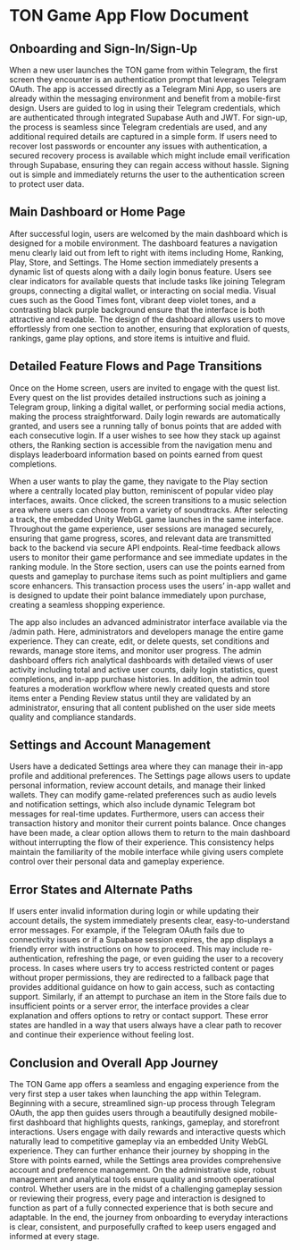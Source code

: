 # TON Game App Flow Document

## Onboarding and Sign-In/Sign-Up

When a new user launches the TON game from within Telegram, the first screen they encounter is an authentication prompt that leverages Telegram OAuth. The app is accessed directly as a Telegram Mini App, so users are already within the messaging environment and benefit from a mobile-first design. Users are guided to log in using their Telegram credentials, which are authenticated through integrated Supabase Auth and JWT. For sign-up, the process is seamless since Telegram credentials are used, and any additional required details are captured in a simple form. If users need to recover lost passwords or encounter any issues with authentication, a secured recovery process is available which might include email verification through Supabase, ensuring they can regain access without hassle. Signing out is simple and immediately returns the user to the authentication screen to protect user data.

## Main Dashboard or Home Page

After successful login, users are welcomed by the main dashboard which is designed for a mobile environment. The dashboard features a navigation menu clearly laid out from left to right with items including Home, Ranking, Play, Store, and Settings. The Home section immediately presents a dynamic list of quests along with a daily login bonus feature. Users see clear indicators for available quests that include tasks like joining Telegram groups, connecting a digital wallet, or interacting on social media. Visual cues such as the Good Times font, vibrant deep violet tones, and a contrasting black purple background ensure that the interface is both attractive and readable. The design of the dashboard allows users to move effortlessly from one section to another, ensuring that exploration of quests, rankings, game play options, and store items is intuitive and fluid.

## Detailed Feature Flows and Page Transitions

Once on the Home screen, users are invited to engage with the quest list. Every quest on the list provides detailed instructions such as joining a Telegram group, linking a digital wallet, or performing social media actions, making the process straightforward. Daily login rewards are automatically granted, and users see a running tally of bonus points that are added with each consecutive login. If a user wishes to see how they stack up against others, the Ranking section is accessible from the navigation menu and displays leaderboard information based on points earned from quest completions.

When a user wants to play the game, they navigate to the Play section where a centrally located play button, reminiscent of popular video play interfaces, awaits. Once clicked, the screen transitions to a music selection area where users can choose from a variety of soundtracks. After selecting a track, the embedded Unity WebGL game launches in the same interface. Throughout the game experience, user sessions are managed securely, ensuring that game progress, scores, and relevant data are transmitted back to the backend via secure API endpoints. Real-time feedback allows users to monitor their game performance and see immediate updates in the ranking module. In the Store section, users can use the points earned from quests and gameplay to purchase items such as point multipliers and game score enhancers. This transaction process uses the users’ in-app wallet and is designed to update their point balance immediately upon purchase, creating a seamless shopping experience.

The app also includes an advanced administrator interface available via the /admin path. Here, administrators and developers manage the entire game experience. They can create, edit, or delete quests, set conditions and rewards, manage store items, and monitor user progress. The admin dashboard offers rich analytical dashboards with detailed views of user activity including total and active user counts, daily login statistics, quest completions, and in-app purchase histories. In addition, the admin tool features a moderation workflow where newly created quests and store items enter a Pending Review status until they are validated by an administrator, ensuring that all content published on the user side meets quality and compliance standards.

## Settings and Account Management

Users have a dedicated Settings area where they can manage their in-app profile and additional preferences. The Settings page allows users to update personal information, review account details, and manage their linked wallets. They can modify game-related preferences such as audio levels and notification settings, which also include dynamic Telegram bot messages for real-time updates. Furthermore, users can access their transaction history and monitor their current points balance. Once changes have been made, a clear option allows them to return to the main dashboard without interrupting the flow of their experience. This consistency helps maintain the familiarity of the mobile interface while giving users complete control over their personal data and gameplay experience.

## Error States and Alternate Paths

If users enter invalid information during login or while updating their account details, the system immediately presents clear, easy-to-understand error messages. For example, if the Telegram OAuth fails due to connectivity issues or if a Supabase session expires, the app displays a friendly error with instructions on how to proceed. This may include re-authentication, refreshing the page, or even guiding the user to a recovery process. In cases where users try to access restricted content or pages without proper permissions, they are redirected to a fallback page that provides additional guidance on how to gain access, such as contacting support. Similarly, if an attempt to purchase an item in the Store fails due to insufficient points or a server error, the interface provides a clear explanation and offers options to retry or contact support. These error states are handled in a way that users always have a clear path to recover and continue their experience without feeling lost.

## Conclusion and Overall App Journey

The TON Game app offers a seamless and engaging experience from the very first step a user takes when launching the app within Telegram. Beginning with a secure, streamlined sign-up process through Telegram OAuth, the app then guides users through a beautifully designed mobile-first dashboard that highlights quests, rankings, gameplay, and storefront interactions. Users engage with daily rewards and interactive quests which naturally lead to competitive gameplay via an embedded Unity WebGL experience. They can further enhance their journey by shopping in the Store with points earned, while the Settings area provides comprehensive account and preference management. On the administrative side, robust management and analytical tools ensure quality and smooth operational control. Whether users are in the midst of a challenging gameplay session or reviewing their progress, every page and interaction is designed to function as part of a fully connected experience that is both secure and adaptable. In the end, the journey from onboarding to everyday interactions is clear, consistent, and purposefully crafted to keep users engaged and informed at every stage.
